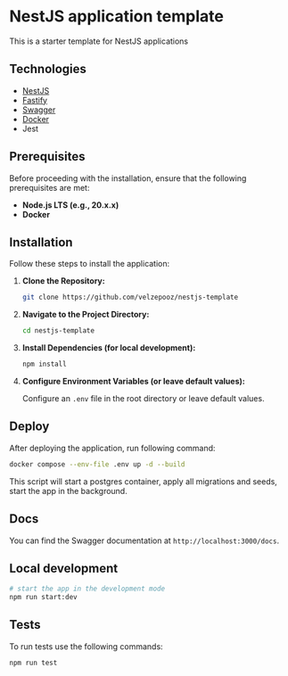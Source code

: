 # NestJS application template

This is a starter template for NestJS applications


## Technologies

- [NestJS](https://nestjs.com/)
- [Fastify](https://www.fastify.io/)
- [Swagger](https://swagger.io/)
- [Docker](https://www.docker.com/)
- Jest

## Prerequisites

Before proceeding with the installation, ensure that the following prerequisites are met:

- **Node.js LTS (e.g., 20.x.x)**
- **Docker**

## Installation

Follow these steps to install the application:

1. **Clone the Repository:**

   ```bash
   git clone https://github.com/velzepooz/nestjs-template
   ```

2. **Navigate to the Project Directory:**

   ```bash
   cd nestjs-template
   ```

3. **Install Dependencies (for local development):**

   ```bash
   npm install
   ```

4. **Configure Environment Variables (or leave default values):**

   Configure an `.env` file in the root directory or leave default values.


## Deploy

After deploying the application, run following command:
```bash
docker compose --env-file .env up -d --build
```

This script will start a postgres container, apply all migrations and seeds, start the app in the background.

## Docs

You can find the Swagger documentation at `http://localhost:3000/docs`.

## Local development

```bash
# start the app in the development mode
npm run start:dev
```

## Tests

To run tests use the following commands:

```bash
npm run test
```
